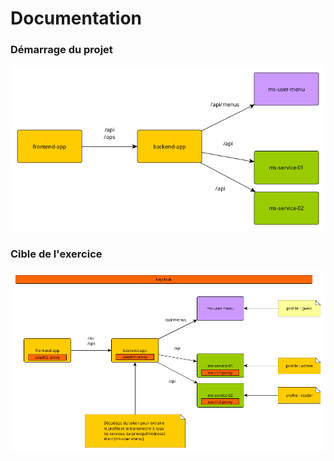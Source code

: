 # Documentation


### Démarrage du projet

![./assets/init.png](./assets/init.png)

### Cible de l'exercice

![./assets/stage.png](./assets/stage.png)